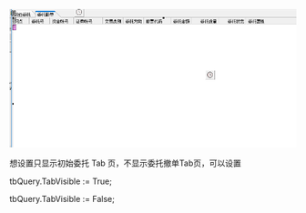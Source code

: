 ![image-20210720092406050](picture/image-20210720092406050.png)

想设置只显示初始委托 Tab 页，不显示委托撤单Tab页，可以设置

tbQuery.TabVisible := True;

tbQuery.TabVisible := False;
